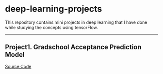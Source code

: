 # deep-learning-projects

This repository contains mini projects in deep learning that I have done while studying the concepts using tensorFlow.

---

## Project1. Gradschool Acceptance Prediction Model

[Source Code](https://github.com/nadia506/deep-learning-projects/tree/main/Gradschool-Acceptance-Probability)
